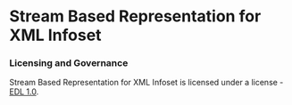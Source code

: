 # Stream Based Representation for XML Infoset

### Licensing and Governance

Stream Based Representation for XML Infoset is licensed under a license - [EDL 1.0](LICENSE.md).
